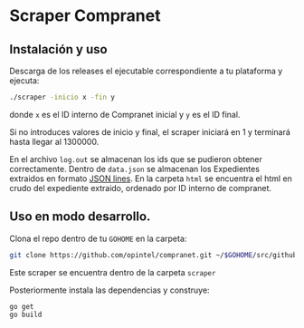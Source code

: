# Scraper Compranet

## Instalación y uso

Descarga de los releases el ejecutable correspondiente a tu plataforma y ejecuta:

```bash
./scraper -inicio x -fin y
```

donde `x` es el ID interno de Compranet inicial y `y` es el ID final.

Si no introduces valores de inicio y final, el scraper iniciará en 1 y terminará hasta llegar al 1300000.

En el archivo `log.out` se almacenan los ids que se pudieron obtener correctamente. Dentro de `data.json` se almacenan los Expedientes extraidos en formato [JSON lines](http://jsonlines.org/). En la carpeta `html` se encuentra el html en crudo del expediente extraido, ordenado por ID interno de compranet.

## Uso en modo desarrollo.

Clona el repo dentro de tu `GOHOME` en la carpeta:

```bash
git clone https://github.com/opintel/compranet.git ~/$GOHOME/src/github.com/opintel/compranet
```

Este scraper se encuentra dentro de la carpeta `scraper`

Posteriormente instala las dependencias y construye:

```bash
go get
go build
```